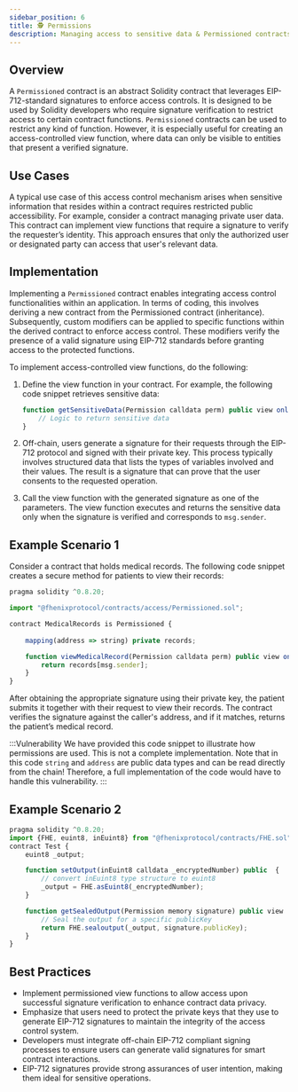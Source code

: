 ```yaml
---
sidebar_position: 6
title: 🕵️ Permissions
description: Managing access to sensitive data & Permissioned contracts 
---
```


## Overview

A `Permissioned` contract is an abstract Solidity contract that leverages EIP-712-standard signatures to enforce access controls. It is designed to be used by Solidity developers who require signature verification to restrict access to certain contract functions. `Permissioned` contracts can be used to restrict any kind of function. However, it is especially useful for creating an access-controlled view function, where data can only be visible to entities that present a verified signature.

## Use Cases

A typical use case of this access control mechanism arises when sensitive information that resides within a contract requires restricted public accessibility. For example, consider a contract managing private user data. This contract can implement view functions that require a signature to verify the requester’s identity. This approach ensures that only the authorized user or designated party can access that user's relevant data.

## Implementation​

Implementing a `Permissioned` contract enables integrating access control functionalities within an application. In terms of coding, this involves deriving a new contract from the Permissioned contract (inheritance). Subsequently, custom modifiers can be applied to specific functions within the derived contract to enforce access control. These modifiers verify the presence of a valid signature using EIP-712 standards before granting access to the protected functions.

To implement access-controlled view functions, do the following:

1. Define the view function in your contract. For example, the following code snippet retrieves sensitive data:

    ```javascript
    function getSensitiveData(Permission calldata perm) public view onlySender(perm) returns (string memory) {
        // Logic to return sensitive data
    }
    ```

2. Off-chain, users generate a signature for their requests through the EIP-712 protocol and signed with their private key. This process typically involves structured data that lists the types of variables involved and their values. The result is a signature that can prove that the user consents to the requested operation.

3. Call the view function with the generated signature as one of the parameters. The view function executes and returns the sensitive data only when the signature is verified and corresponds to `msg.sender`.

## Example Scenario 1

Consider a contract that holds medical records. The following code snippet creates a secure method for patients to view their records:

```javascript
pragma solidity ^0.8.20;

import "@fhenixprotocol/contracts/access/Permissioned.sol";

contract MedicalRecords is Permissioned {
    
    mapping(address => string) private records;

    function viewMedicalRecord(Permission calldata perm) public view onlySender(perm) returns (string memory) {
        return records[msg.sender];
    }
}
```

After obtaining the appropriate signature using their private key, the patient submits it together with their request to view their records. The contract verifies the signature against the caller's address, and if it matches, returns the patient’s medical record.

:::Vulnerability
We have provided this code snippet to illustrate how permissions are used. This is not a complete implementation. Note that in this code `string` and `address` are public data types and can be read directly from the chain! Therefore, a full implementation of the code would have to handle this vulnerability.
:::

## Example Scenario 2

```javascript
pragma solidity ^0.8.20;
import {FHE, euint8, inEuint8} from "@fhenixprotocol/contracts/FHE.sol";
contract Test {
    euint8 _output;

    function setOutput(inEuint8 calldata _encryptedNumber) public  {
        // convert inEuint8 type structure to euint8 
        _output = FHE.asEuint8(_encryptedNumber);
    }

    function getSealedOutput(Permission memory signature) public view  returns (string memory) {
        // Seal the output for a specific publicKey
        return FHE.sealoutput(_output, signature.publicKey);
    }
}
```

## Best Practices​

- Implement permissioned view functions to allow access upon successful signature verification to enhance contract data privacy.
- Emphasize that users need to protect the private keys that they use to generate EIP-712 signatures to maintain the integrity of the access control system.
- Developers must integrate off-chain EIP-712 compliant signing processes to ensure users can generate valid signatures for smart contract interactions.
- EIP-712 signatures provide strong assurances of user intention, making them ideal for sensitive operations.
